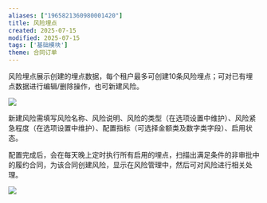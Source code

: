 ```yaml
---
aliases: ["1965821360980001420"]
title: 风险埋点
created: 2025-07-15
modified: 2025-07-15
tags: ['基础模块']
theme: 合同订单
---
```


风险埋点展示创建的埋点数据，每个租户最多可创建10条风险埋点；可对已有埋点数据进行编辑/删除操作，也可新建风险。

![](f2a4dd07570d186c9d67161c4d992272.jpg)

新建风险需填写风险名称、风险说明、风险的类型（在选项设置中维护）、风险紧急程度（在选项设置中维护）、配置指标（可选择金额类及数字类字段）、启用状态。

配置完成后，会在每天晚上定时执行所有启用的埋点，扫描出满足条件的非审批中的履约合同，为该合同创建风险，显示在风险管理中，然后可对风险进行相关处理。

![](d9d539ffd6fa2a72fd2cf13922259943.jpg)